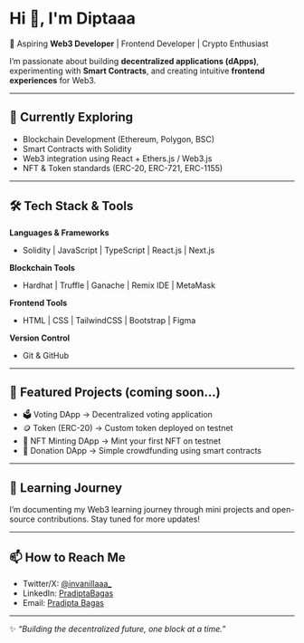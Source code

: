 # Hi 👋, I'm Diptaaa  

🚀 Aspiring **Web3 Developer** | Frontend Developer | Crypto Enthusiast  

I’m passionate about building **decentralized applications (dApps)**, experimenting with **Smart Contracts**, and creating intuitive **frontend experiences** for Web3.  

---

## 🌱 Currently Exploring
- Blockchain Development (Ethereum, Polygon, BSC)  
- Smart Contracts with Solidity  
- Web3 integration using React + Ethers.js / Web3.js  
- NFT & Token standards (ERC-20, ERC-721, ERC-1155)  

---

## 🛠 Tech Stack & Tools
**Languages & Frameworks**  
- Solidity | JavaScript | TypeScript | React.js | Next.js  

**Blockchain Tools**  
- Hardhat | Truffle | Ganache | Remix IDE | MetaMask  

**Frontend Tools**  
- HTML | CSS | TailwindCSS | Bootstrap | Figma  

**Version Control**  
- Git & GitHub  

---

## 📌 Featured Projects (coming soon...)
- 🗳️ Voting DApp → Decentralized voting application  
- 🪙 Token (ERC-20) → Custom token deployed on testnet  
- 🎨 NFT Minting DApp → Mint your first NFT on testnet  
- 🤝 Donation DApp → Simple crowdfunding using smart contracts  

---

## 📖 Learning Journey
I’m documenting my Web3 learning journey through mini projects and open-source contributions. Stay tuned for more updates!  

---

## 📫 How to Reach Me
- Twitter/X: [@invanillaaa_](https://x.com/invanillaaa_)  
- LinkedIn: [PradiptaBagas](https://www.linkedin.com/in/pradiptabagas/)  
- Email: [Pradipta Bagas](pradiptabagas509@gmail.com)  

---
✨ *“Building the decentralized future, one block at a time.”*
